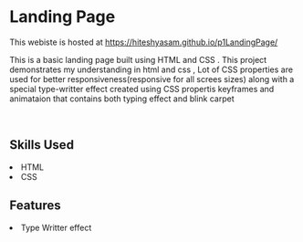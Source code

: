 # Landing Page

This webiste is hosted at https://hiteshyasam.github.io/p1LandingPage/
<br>

This is a basic landing page built using HTML and CSS . This project demonstrates my understanding in html and css , Lot of CSS properties are used for better responsiveness(responsive for all screes sizes) along with a special type-writter effect created using CSS propertis keyframes and animataion that contains both typing effect and blink carpet

<br>

## Skills Used
<li>HTML</li>
<li>CSS</li>

## Features
<li>Type Writter effect</li>
